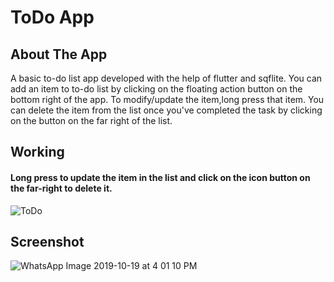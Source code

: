# ToDo App

## About The App

A basic to-do list app developed with the help of flutter and sqflite.
You can add an item to to-do list by clicking on the floating action button on the bottom right of the app.
To modify/update the item,long press that item.
You can delete the item from the list once you've completed the task by clicking on the button on the far right of the list.

## Working

#### Long press to update the item in the list and click on the icon button on the far-right to delete it.

![ToDo](https://user-images.githubusercontent.com/44740658/67265272-f1deea80-f4ca-11e9-8fdc-d18f9eb91ed8.gif)




## Screenshot

![WhatsApp Image 2019-10-19 at 4 01 10 PM](https://user-images.githubusercontent.com/44740658/67143514-c620f200-f289-11e9-9c72-06140b1d10ae.jpeg)


